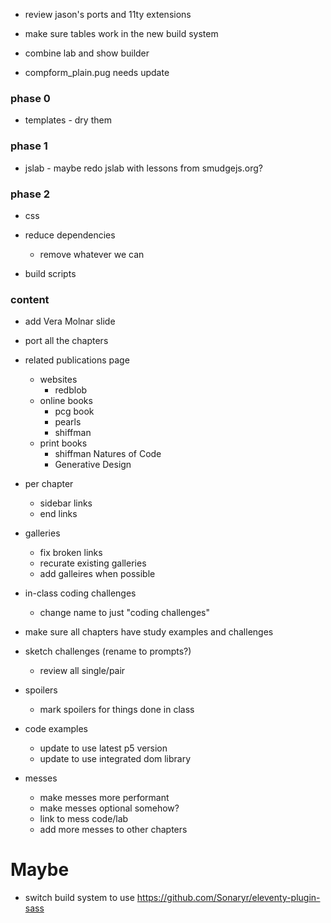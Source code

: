 - review jason's ports and 11ty extensions

- make sure tables work in the new build system
- combine lab and show builder
- compform_plain.pug needs update

### phase 0

- templates - dry them

### phase 1

- jslab - maybe redo jslab with lessons from smudgejs.org?

### phase 2

- css
- reduce dependencies

  - remove whatever we can

- build scripts

### content

- add Vera Molnar slide

- port all the chapters

- related publications page

  - websites
    - redblob
  - online books
    - pcg book
    - pearls
    - shiffman
  - print books
    - shiffman Natures of Code
    - Generative Design

- per chapter

  - sidebar links
  - end links

- galleries

  - fix broken links
  - recurate existing galleries
  - add galleires when possible

- in-class coding challenges

  - change name to just "coding challenges"

- make sure all chapters have study examples and challenges

- sketch challenges (rename to prompts?)

  - review all single/pair

- spoilers

  - mark spoilers for things done in class

- code examples

  - update to use latest p5 version
  - update to use integrated dom library

- messes
  - make messes more performant
  - make messes optional somehow?
  - link to mess code/lab
  - add more messes to other chapters

# Maybe

- switch build system to use https://github.com/Sonaryr/eleventy-plugin-sass
